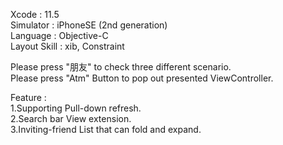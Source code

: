 Xcode : 11.5  
Simulator : iPhoneSE (2nd generation)  
Language : Objective-C  
Layout Skill : xib, Constraint  
  
Please press "朋友" to check three different scenario.  
Please press "Atm" Button to pop out presented ViewController.
 
Feature :  
1.Supporting Pull-down refresh.  
2.Search bar View extension.  
3.Inviting-friend List that can fold and expand.  


